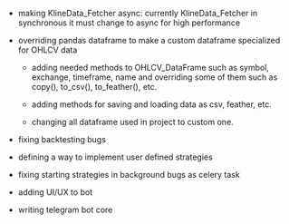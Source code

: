 - making KlineData_Fetcher async: currently KlineData_Fetcher in synchronous it must change to async for high performance

- overriding pandas dataframe to make a custom dataframe specialized for OHLCV data 

  - adding needed methods to OHLCV_DataFrame such as symbol, exchange, timeframe, name and       overriding some of them such as copy(), to_csv(), to_feather(), etc.
    
  - adding methods for saving and loading data as csv, feather, etc.

  - changing all dataframe used in project to custom one.

- fixing backtesting bugs 

- defining a way to implement user defined strategies 

- fixing starting strategies in background bugs as celery task

- adding UI/UX to bot

- writing telegram bot core
